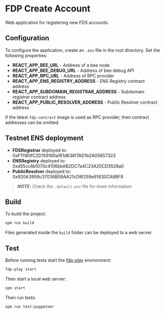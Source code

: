 # FDP Create Account

Web application for registering new FDS accounts.

## Configuration

To configure the application, create an `.env` file in the root directory. Set the following properties:

- **REACT_APP_BEE_URL** - Address of a bee node
- **REACT_APP_BEE_DEBUG_URL** - Address of bee debug API
- **REACT_APP_RPC_URL** - Address of RPC provider
- **REACT_APP_ENS_REGISTRY_ADDRESS** - ENS Registry contract address
- **REACT_APP_SUBDOMAIN_REGISTRAR_ADDRESS** - Subdomain registrar contract address
- **REACT_APP_PUBLIC_RESOLVER_ADDRESS** - Public Resolver contract address

If the latest `fdp-contract` image is used as RPC provider, then contract addresses can be omitted.

## Testnet ENS deployment
- **FDSRegistrar** deployed to: 0xF11180fC2D159190a161d636f7AD1b2A05657323
- **ENSRegistry** deployed to: 0xd55cc6b1070c4106bbAB2DC7a4C23A20CD3528a0
- **PublicResolver** deployed to: 0x920A3959c37036B59AA21cD8f259e91830CA8BF8



> **_NOTE_:** Check the `.default.env` file for more information

## Build

To build the project:

```bash
npm run build
```

Files generated inside the `build` folder can be deployed to a web server.

## Test

Before running tests start the [fdp-play](https://github.com/fairDataSociety/fdp-play) environment:

```bash
fdp-play start
```

Then start a local web server:

```bash
npm start
```

Then run tests:

```bash
npm run test:puppeteer
```
